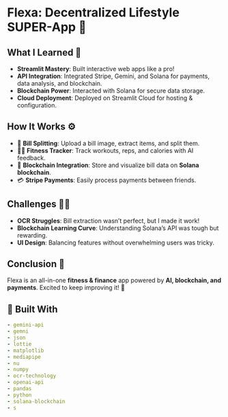 # Flexa: Decentralized Lifestyle SUPER-App 🚀  

## What I Learned 🧠  
- **Streamlit Mastery**: Built interactive web apps like a pro!  
- **API Integration**: Integrated Stripe, Gemini, and Solana for payments, data analysis, and blockchain.  
- **Blockchain Power**: Interacted with Solana for secure data storage.  
- **Cloud Deployment**: Deployed on Streamlit Cloud for hosting & configuration.  

## How It Works ⚙️  
- 📸 **Bill Splitting**: Upload a bill image, extract items, and split them.  
- 🏋️‍♂️ **Fitness Tracker**: Track workouts, reps, and calories with AI feedback.  
- 🔗 **Blockchain Integration**: Store and visualize bill data on **Solana blockchain**.  
- 💳 **Stripe Payments**: Easily process payments between friends.  

## Challenges 🏋️‍♂️  
- **OCR Struggles**: Bill extraction wasn’t perfect, but I made it work!  
- **Blockchain Learning Curve**: Understanding Solana’s API was tough but rewarding.  
- **UI Design**: Balancing features without overwhelming users was tricky.  

## Conclusion 🎉  
Flexa is an all-in-one **fitness & finance** app powered by **AI, blockchain, and payments**. Excited to keep improving it! 💪  

## 🔧 Built With  
```yaml
- gemini-api
- gemni
- json
- lottie
- matplotlib
- mediapipe
- nu
- numpy
- ocr-technology
- openai-api
- pandas
- python
- solana-blockchain
- s
